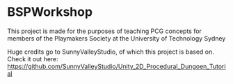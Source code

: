 # BSPWorkshop
This project is made for the purposes of teaching PCG concepts for members of the Playmakers Society at the University of Technology Sydney

Huge credits go to SunnyValleyStudio, of which this project is based on. Check it out here: https://github.com/SunnyValleyStudio/Unity_2D_Procedural_Dungoen_Tutorial